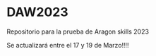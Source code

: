 # DAW2023
Repositorio para la prueba de Aragon skills 2023

Se actualizará entre el 17 y 19 de Marzo!!!!
